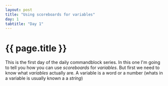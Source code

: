 ```yaml
---
layout: post
title: "Using scoreboards for variables"
day: 1
tabtitle: "Day 1"
---
```

# {{ page.title }}
This is the first day of the daily commandblock series. In this one I'm going to tell you how you can use *scoreboards* for *variables*.
But first we need to know what *variables* actually are. A variable is a word or a number (whats in a variable is usually known a a *string*)
